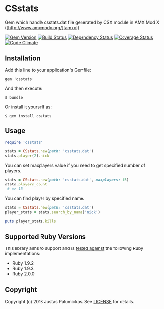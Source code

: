 # CSstats

Gem which handle csstats.dat file generated by CSX module
in AMX Mod X ([http://www.amxmodx.org/][amxx])

[![Gem Version](https://badge.fury.io/rb/csstats.png)][rubygems]
[![Build Status](https://secure.travis-ci.org/jpalumickas/csstats.png?branch=master)][travis]
[![Dependency Status](https://gemnasium.com/jpalumickas/csstats.png?travis)][gemnasium]
[![Coverage Status](https://coveralls.io/repos/jpalumickas/csstats/badge.png?branch=master)][coveralls]
[![Code Climate](https://codeclimate.com/github/jpalumickas/csstats.png)][codeclimate]

## Installation

Add this line to your application's Gemfile:

    gem 'csstats'

And then execute:

    $ bundle

Or install it yourself as:

    $ gem install csstats

## Usage

```ruby
require 'csstats'

stats = CSstats.new(path: 'csstats.dat')
stats.player(2).nick
```

You can set maxplayers value if you need to get specified number of players.

```ruby
stats = CSstats.new(path: 'csstats.dat', maxplayers: 15)
stats.players_count
 # => 15
```

You can find player by specified name.

```ruby
stats = CSstats.new(path: 'csstats.dat')
player_stats = stats.search_by_name('nick')

puts player_stats.kills
```

## Supported Ruby Versions

This library aims to support and is [tested against][travis] the following Ruby
implementations:

* Ruby 1.9.2
* Ruby 1.9.3
* Ruby 2.0.0

## Copyright
Copyright (c) 2013 Justas Palumickas.
See [LICENSE][] for details.

[rubygems]: https://rubygems.org/gems/csstats
[travis]: http://travis-ci.org/jpalumickas/csstats
[gemnasium]: https://gemnasium.com/jpalumickas/csstats
[coveralls]: https://coveralls.io/r/jpalumickas/csstats
[codeclimate]: https://codeclimate.com/github/jpalumickas/csstats

[amxx]: http://www.amxmodx.org/
[license]: LICENSE.md
